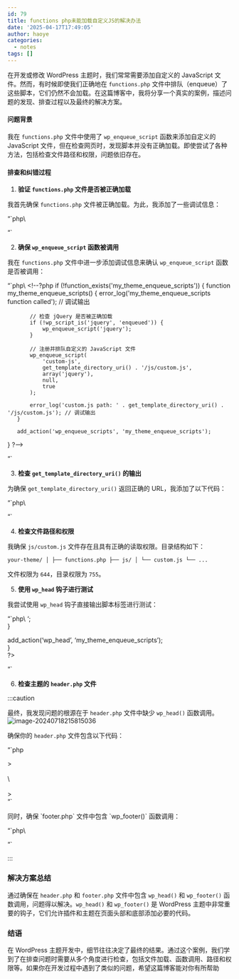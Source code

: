 ```yaml
---
id: 79
title: functions php未能加载自定义JS的解决办法
date: '2025-04-17T17:49:05'
author: haoye
categories:
  - notes
tags: []
---
```


在开发或修改 WordPress 主题时，我们常常需要添加自定义的 JavaScript 文件。然而，有时候即使我们正确地在 `functions.php` 文件中排队（enqueue）了这些脚本，它们仍然不会加载。在这篇博客中，我将分享一个真实的案例，描述问题的发现、排查过程以及最终的解决方案。

#### 问题背景

我在 `functions.php` 文件中使用了 `wp_enqueue_script` 函数来添加自定义的 JavaScript 文件，但在检查网页时，发现脚本并没有正确加载。即使尝试了各种方法，包括检查文件路径和权限，问题依旧存在。

#### 排查和纠错过程

1. **验证 `functions.php` 文件是否被正确加载**

我首先确保 `functions.php` 文件被正确加载。为此，我添加了一些调试信息：

“\`php\ <!--?php
   error_log('functions.php is loaded'); // 输出日志到服务器日志文件
   ?-->

“\`

2. **确保 `wp_enqueue_script` 函数被调用**

我在 `functions.php` 文件中进一步添加调试信息来确认 `wp_enqueue_script` 函数是否被调用：

“\`php\ <!--?php
   if (!function_exists('my_theme_enqueue_scripts')) {
       function my_theme_enqueue_scripts() {
           error_log('my_theme_enqueue_scripts function called'); // 调试输出

           // 检查 jQuery 是否被正确加载
           if (!wp_script_is('jquery', 'enqueued')) {
               wp_enqueue_script('jquery');
           }

           // 注册并排队自定义的 JavaScript 文件
           wp_enqueue_script(
               'custom-js',
               get_template_directory_uri() . '/js/custom.js',
               array('jquery'),
               null,
               true
           );

           error_log('custom.js path: ' . get_template_directory_uri() . '/js/custom.js'); // 调试输出
       }

       add_action('wp_enqueue_scripts', 'my_theme_enqueue_scripts');
   }
   ?-->

“\`

3. **检查 `get_template_directory_uri()` 的输出**

为确保 `get_template_directory_uri()` 返回正确的 URL，我添加了以下代码：

“\`php\ <!--?php
   error_log('Template Directory URI: ' . get_template_directory_uri());
   ?-->

“\`

4. **检查文件路径和权限**

我确保 `js/custom.js` 文件存在且具有正确的读取权限。目录结构如下：

`your-theme/
│
├── functions.php
├── js/
│ └── custom.js
└── ...`

文件权限为 `644`，目录权限为 `755`。

5. **使用 `wp_head` 钩子进行测试**

我尝试使用 `wp_head` 钩子直接输出脚本标签进行测试：

“\`php\ <!--?php
   if (!function_exists('my_theme_enqueue_scripts')) {
       function my_theme_enqueue_scripts() {
           echo '<script src="' . get_template_directory_uri() . '/js/custom.js"-->‘;\
}

add\_action(‘wp\_head’, ‘my\_theme\_enqueue\_scripts’);\
}\
?>

“\`

6. **检查主题的 `header.php` 文件**

:::caution

最终，我发现问题的根源在于 `header.php` 文件中缺少 `wp_head()` 函数调用。![image-20240718215815036](https://docu-1319658309.cos.ap-guangzhou.myqcloud.com/image-20240718215815036.png)

确保你的 `header.php` 文件包含以下代码：

“\`php

\>\
\
\ <!--?php wp_head(); ?-->\
\
\>\
“\`

同时，确保 \`footer.php\` 文件中包含 \`wp\_footer()\` 函数调用：

“\`php\ <!--?php wp_footer(); ?-->

“\`

:::

### 解决方案总结

通过确保在 `header.php` 和 `footer.php` 文件中包含 `wp_head()` 和 `wp_footer()` 函数调用，问题得以解决。`wp_head()` 和 `wp_footer()` 是 WordPress 主题中非常重要的钩子，它们允许插件和主题在页面头部和底部添加必要的代码。

### 结语

在 WordPress 主题开发中，细节往往决定了最终的结果。通过这个案例，我们学到了在排查问题时需要从多个角度进行检查，包括文件加载、函数调用、路径和权限等。如果你在开发过程中遇到了类似的问题，希望这篇博客能对你有所帮助
